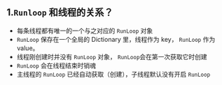 ## 1.`Runloop` 和线程的关系？

* 每条线程都有唯一的一个与之对应的 `RunLoop` 对象
*  `RunLoop` 保存在一个全局的 Dictionary 里，线程作为 key， `RunLoop` 作为 value。
*  线程刚创建时并没有  `RunLoop` 对象， `RunLoop`会在第一次获取它时创建
*   `RunLoop` 会在线程结束时销魂
*   主线程的  `RunLoop` 已经自动获取（创建），子线程默认没有开启  `RunLoop`


